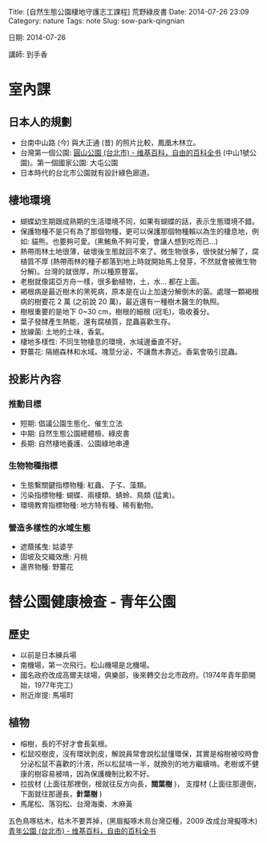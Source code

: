 Title: [自然生態公園棲地守護志工課程] 荒野綠皮書
Date: 2014-07-26 23:09
Category: nature 
Tags: note
Slug: sow-park-qingnian


日期: 2014-07-26

講師: 到手香

# 室內課

## 日本人的規劃

* 台南中山路 (今) 與大正通 (昔) 的照片比較，鳳凰木林立。
* 台灣第一個公園: [圓山公園 (台北市) - 维基百科，自由的百科全书](http://zh.wikipedia.org/wiki/圓山公園_(台北市)) (中山1號公園)。第一個國家公園: 大屯公園
* 日本時代的台北市公園就有設計綠色廊道。

## 棲地環境

* 蝴蝶幼生期跟成熟期的生活環境不同，如果有蝴蝶的話，表示生態環境不錯。
* 保護物種不是只有為了那個物種，更可以保護那個物種賴以為生的棲息地，例如: 貓熊。也要夠可愛。(黑鮪魚不夠可愛，會讓人想到吃而已...)
* 熱帶雨林土地很薄，破壞後生態就回不來了。微生物很多，很快就分解了，腐植質不厚 (熱帶雨林的種子都落到地上時就開始馬上發芽，不然就會被微生物分解)。台灣的就很厚，所以種原豐富。
* 老樹就像諾亞方舟一樣，很多動植物，土，水... 都在上面。
* 褐根病是最近樹木的黑死病，原本是在山上加速分解倒木的菌。處理一顆褐根病的樹要花 2 萬 (之前說 20 萬)，最近還有一種樹木醫生的執照。
* 樹根重要的是地下 0~30 cm，樹根的細根 (冠毛)，吸收養分。
* 葉子發酵產生熱能，還有腐植質，昆蟲喜歡生存。
* 放線菌: 土地的土味，香氣。
* 棲地多樣性: 不同生物棲息的環境，水域邊垂直不好。
* 野薑花: 隔絕森林和水域。塊莖分泌，不讓喬木靠近。香氣會吸引昆蟲。

## 投影片內容

### 推動目標

* 短期: 倡議公園生態化、催生立法
* 中期: 自然生態公園總體檢、綠皮書
* 長期: 自然棲地養護、公園綠地串連

### 生物物種指標

* 生態繫關鍵指標物種: 紅蟲、孒孓、藻類。
* 污染指標物種: 蝴蝶、兩棲類、蜻蛉、鳥類 (猛禽)。
* 環境教育指標物種: 地方特有種、稀有動物。

### 營造多樣性的水域生態

* 遮蔭搖曳: 姑婆芋
* 固坡及交織效應: 月桃
* 邊界物種: 野薑花


# 替公園健康檢查 - 青年公園

## 歷史

* 以前是日本練兵場
* 南機場，第一次飛行。松山機場是北機場。
* 國名政府改成高爾夫球場，俱樂部，後來轉交台北市政府。(1974年青年節開始，1977年完工)
* 附近岸提: 馬場町

## 植物

* 榕樹，長的不好才會長氣根。
* 松鼠咬樹皮，沒有環狀剝皮，解說員常會說松鼠懂環保，其實是榕樹被咬時會分泌松鼠不喜歡的汁液，所以松鼠啃一半，就換別的地方繼續啃。老樹或不健康的樹容易被啃，因為保護機制比較不好。
* 拉拔材 (上面往那裡倒，根就往反方向長，**闊葉樹** )， 支撐材 (上面往那邊倒，下面就往那邊長，**針葉樹** )
* 馬尾松、落羽松、台灣海棗、木麻黃

五色鳥啄枯木，枯木不要弄掉，(黑眉擬啄木鳥台灣亞種，2009 改成台灣擬啄木)
[青年公園 (台北市) - 维基百科，自由的百科全书](http://zh.wikipedia.org/wiki/青年公園_(台北市))
